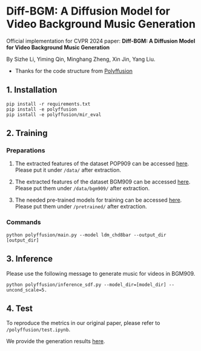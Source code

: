 # Diff-BGM: A Diffusion Model for Video Background Music Generation

Official implementation for CVPR 2024 paper: **Diff-BGM: A Diffusion Model for Video Background Music Generation**

By Sizhe Li, Yiming Qin, Minghang Zheng, Xin Jin, Yang Liu.

- Thanks for the code structure from [Polyffusion](https://github.com/aik2mlj/polyffusion/tree/sdf_prmat2c%2Bpop909)

## 1. Installation

``` shell
pip install -r requirements.txt
pip install -e polyffusion
pip isntall -e polyffusion/mir_eval
```

## 2. Training

### Preparations

1. The extracted features of the dataset POP909 can be accessed [here](https://yukisaki-my.sharepoint.com/personal/aik2_yukisaki_io/_layouts/15/onedrive.aspx?id=%2Fpersonal%2Faik2%5Fyukisaki%5Fio%2FDocuments%2FShare%2Fpolyffusion%2FPOP909%5F4%5Fbin%5Fpnt%5F8bar%2Ezip&parent=%2Fpersonal%2Faik2%5Fyukisaki%5Fio%2FDocuments%2FShare%2Fpolyffusion&ga=1). Please put it under `/data/` after extraction.

2. The extracted features of the dataset BGM909 can be accessed [here](https://drive.google.com/drive/folders/1zRNROuTxVNhJfqeyqRzPoIY60z5zLaHK?usp=sharing). Please put them under `/data/bgm909/` after extraction.

3. The needed pre-trained models for training can be accessed [here](https://yukisaki-my.sharepoint.com/personal/aik2_yukisaki_io/_layouts/15/onedrive.aspx?id=%2Fpersonal%2Faik2%5Fyukisaki%5Fio%2FDocuments%2FShare%2Fpolyffusion%2Fpretrained%5Fmodels%5Ffor%5Fpolyffusion%2Ezip&parent=%2Fpersonal%2Faik2%5Fyukisaki%5Fio%2FDocuments%2FShare%2Fpolyffusion&ga=1). Please put them under `/pretrained/` after extraction.

### Commands

```
python polyffusion/main.py --model ldm_chd8bar --output_dir [output_dir]
```

## 3. Inference

Please use the following message to generate music for videos in BGM909.

```
python polyffusion/inference_sdf.py --model_dir=[model_dir] --uncond_scale=5.
```

## 4. Test

To reproduce the metrics in our original paper, please refer to `/polyffusion/test.ipynb`.

We provide the generation results [here](https://drive.google.com/drive/folders/1kYQLAmw8-zyBx43RW7aUSE8VXcFDxkez?usp=sharing).